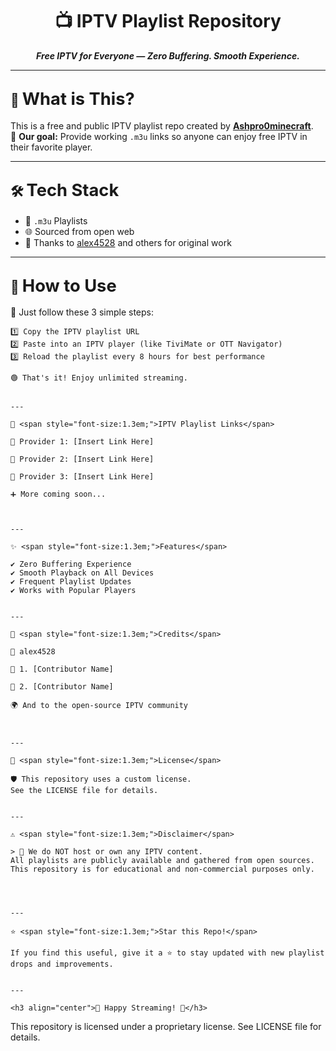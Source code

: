 <h1 align="center">📺 IPTV Playlist Repository</h1>

<p align="center">
  <strong><em>Free IPTV for Everyone — Zero Buffering. Smooth Experience.</em></strong>
</p>

---

## 🧩 <span style="font-size:1.3em;">What is This?</span>

This is a free and public IPTV playlist repo created by [**Ashpro0minecraft**](https://github.com/Ashpro0minecraft).  
🎯 **Our goal:** Provide working `.m3u` links so anyone can enjoy free IPTV in their favorite player.

---

## 🛠️ <span style="font-size:1.3em;">Tech Stack</span>

- 📄 `.m3u` Playlists  
- 🌐 Sourced from open web  
- 🙏 Thanks to [alex4528](https://github.com/alex4528) and others for original work  

---

## 🚀 <span style="font-size:1.3em;">How to Use</span>

🔹 Just follow these 3 simple steps:

```text
1️⃣ Copy the IPTV playlist URL  
2️⃣ Paste into an IPTV player (like TiviMate or OTT Navigator)  
3️⃣ Reload the playlist every 8 hours for best performance

🟢 That's it! Enjoy unlimited streaming.


---

🔗 <span style="font-size:1.3em;">IPTV Playlist Links</span>

📡 Provider 1: [Insert Link Here]

📡 Provider 2: [Insert Link Here]

📡 Provider 3: [Insert Link Here]

➕ More coming soon...



---

✨ <span style="font-size:1.3em;">Features</span>

✔️ Zero Buffering Experience
✔️ Smooth Playback on All Devices
✔️ Frequent Playlist Updates
✔️ Works with Popular Players


---

🙌 <span style="font-size:1.3em;">Credits</span>

🧠 alex4528

🤝 1. [Contributor Name]

🤝 2. [Contributor Name]

🌍 And to the open-source IPTV community



---

📜 <span style="font-size:1.3em;">License</span>

🛡️ This repository uses a custom license.
See the LICENSE file for details.


---

⚠️ <span style="font-size:1.3em;">Disclaimer</span>

> 🚫 We do NOT host or own any IPTV content.
All playlists are publicly available and gathered from open sources.
This repository is for educational and non-commercial purposes only.




---

⭐ <span style="font-size:1.3em;">Star this Repo!</span>

If you find this useful, give it a ⭐ to stay updated with new playlist drops and improvements.


---

<h3 align="center">🎉 Happy Streaming! 🎉</h3>
```


This repository is licensed under a proprietary license. See LICENSE file for details.
